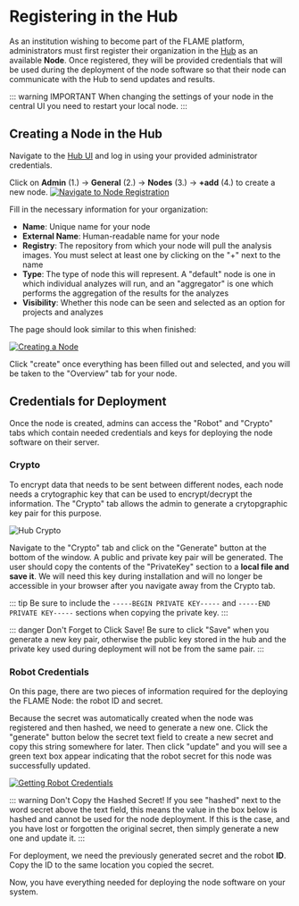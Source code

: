 # Registering in the Hub

As an institution wishing to become part of the FLAME platform, administrators must first register their organization
in the [Hub](https://privateaim.dev/) as an available **Node**. Once registered, they will be provided credentials
that will be used during the deployment of the node software so that their node can communicate with the Hub to send
updates and results.

::: warning IMPORTANT
When changing the settings of your node in the central UI you need to restart your local node.
:::

## Creating a Node in the Hub

Navigate to the [Hub UI](https://privateaim.dev/) and log in using your provided administrator credentials.

Click on **Admin** (1.) -> **General** (2.) -> **Nodes** (3.) -> **+add** (4.) to create a new node.
[![Navigate to Node Registration](/images/ui_images/add_node_hub.png)](/images/ui_images/add_node_hub.png)

Fill in the necessary information for your organization:

* **Name**: Unique name for your node
* **External Name**: Human-readable name for your node
* **Registry**: The repository from which your node will pull the analysis images. You must select at least one by
  clicking on the "+" next to the name
* **Type**: The type of node this will represent. A "default" node is one in which individual analyzes will run, and
  an "aggregator" is one which performs the aggregation of the results for the analyzes
* **Visibility**: Whether this node can be seen and selected as an option for projects and analyzes

The page should look similar to this when finished:

[![Creating a Node](/images/ui_images/hub_node_registration.png)](/images/ui_images/hub_node_registration.png)

Click "create" once everything has been filled out and selected, and you will be taken to the "Overview" tab for your
node.

## Credentials for Deployment

Once the node is created, admins can access the "Robot" and "Crypto" tabs which contain needed credentials and keys
for deploying the node software on their server.

### Crypto

To encrypt data that needs to be sent between different nodes, each node needs a crytographic key that can be used
to encrypt/decrypt the information. The "Crypto" tab allows the admin to generate a crytopgraphic key pair for this
purpose.

![Hub Crypto](/images/ui_images/hub_crypto.png)

Navigate to the "Crypto" tab and click on the "Generate" button at the bottom of the window. A public and private key
pair will be generated. The user should copy the contents of the "PrivateKey" section to a **local file and save it**. We will need this key during installation and will no longer be accessible in your browser after you navigate away from the Crypto tab.

::: tip
Be sure to include the `-----BEGIN PRIVATE KEY-----` and `-----END PRIVATE KEY-----` sections when copying the private
key.
:::

::: danger Don't Forget to Click Save!
Be sure to click "Save" when you generate a new key pair, otherwise the public key stored in the hub and the private
key used during deployment will not be from the same pair.
:::

### Robot Credentials

On this page, there are two pieces of information required for the deploying the FLAME Node: the robot ID and secret.

Because the secret was automatically created when the node was registered and then hashed, we need to generate a new
one. Click the "generate" button below the secret text field to create a new secret and copy this string somewhere
for later. Then click "update" and you will see a green text box appear indicating that the robot secret
for this node was successfully updated.

[![Getting Robot Credentials](/images/ui_images/hub_node_robot_credentials.png)](/images/ui_images/hub_node_robot_credentials.png)

::: warning Don't Copy the Hashed Secret!
If you see "hashed" next to the word secret above the text field, this means the value in the box below is hashed and
cannot be used for the node deployment. If this is the case, and you have lost or forgotten the original secret, then
simply generate a new one and update it.
:::

For deployment, we need the previously generated secret and the robot **ID**. Copy the ID to the same location you
copied the secret.

Now, you have everything needed for deploying the node software on your system.
